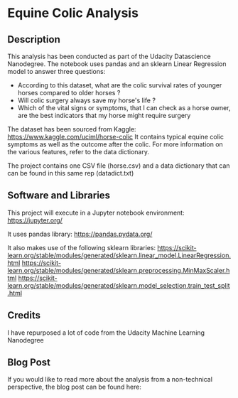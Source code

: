 # Equine Colic Analysis
## Description
This analysis has been conducted as part of the Udacity Datascience Nanodegree. The notebook uses pandas and an sklearn Linear Regression model to answer three questions:
- According to this dataset, what are the colic survival rates of younger horses compared to older horses ?
- Will colic surgery always save my horse's life ?
- Which of the vital signs or symptoms, that I can check as a horse owner, are the best indicators that my horse might require surgery 

The dataset has been sourced from Kaggle: https://www.kaggle.com/uciml/horse-colic It contains typical equine colic symptoms as well as the outcome after the colic. For more information on the various features, refer to the data dictionary.

The project contains one CSV file (horse.csv) and a data dictionary that can can be found in this same rep (datadict.txt)

## Software and Libraries
This project will execute in a Jupyter notebook environment:
https://jupyter.org/

It uses pandas library:
https://pandas.pydata.org/

It also makes use of the following sklearn libraries:
https://scikit-learn.org/stable/modules/generated/sklearn.linear_model.LinearRegression.html
https://scikit-learn.org/stable/modules/generated/sklearn.preprocessing.MinMaxScaler.html
https://scikit-learn.org/stable/modules/generated/sklearn.model_selection.train_test_split.html

## Credits
I have repurposed a lot of code from the Udacity Machine Learning Nanodegree

## Blog Post
If you would like to read more about the analysis from a non-technical perspective, the blog post can be found here:

